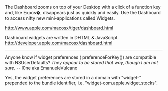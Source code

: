 The Dashboard zooms on top of your Desktop with a click of a function key and, like Expos�, disappears just as quickly and easily. Use the Dashboard to access nifty new mini-applications called Widgets.

http://www.apple.com/macosx/tiger/dashboard.html

Dashboard widgets are written in DHTML & JavaScript. http://developer.apple.com/macosx/dashboard.html

----
Anyone know if widget preferences (    preferenceForKey()) are compatible with NSUserDefaults?
*They appear to be stored that way, though I am not sure.* -- l0ne aka EmanueleVulcano

Yes, the widget preferences are stored in a domain with "widget-" prepended to the bundle identifier, i.e. "widget-com.apple.widget.stocks".
